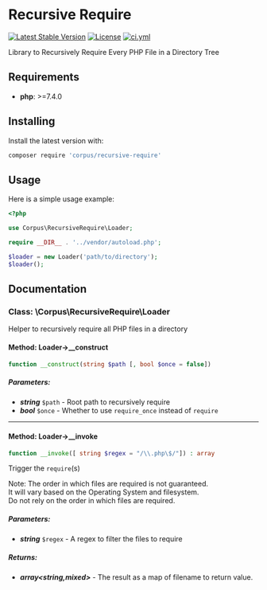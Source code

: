 # Recursive Require

[![Latest Stable Version](https://poser.pugx.org/corpus/recursive-require/version)](https://packagist.org/packages/corpus/recursive-require)
[![License](https://poser.pugx.org/corpus/recursive-require/license)](https://packagist.org/packages/corpus/recursive-require)
[![ci.yml](https://github.com/CorpusPHP/RecursiveRequire/actions/workflows/ci.yml/badge.svg)](https://github.com/CorpusPHP/RecursiveRequire/actions/workflows/ci.yml)


Library to Recursively Require Every PHP File in a Directory Tree

## Requirements

- **php**: >=7.4.0

## Installing

Install the latest version with:

```bash
composer require 'corpus/recursive-require'
```

## Usage

Here is a simple usage example:

```php
<?php

use Corpus\RecursiveRequire\Loader;

require __DIR__ . '../vendor/autoload.php';

$loader = new Loader('path/to/directory');
$loader();

```

## Documentation

### Class: \Corpus\RecursiveRequire\Loader

Helper to recursively require all PHP files in a directory

#### Method: Loader->__construct

```php
function __construct(string $path [, bool $once = false])
```

##### Parameters:

- ***string*** `$path` - Root path to recursively require
- ***bool*** `$once` - Whether to use `require_once` instead of `require`

---

#### Method: Loader->__invoke

```php
function __invoke([ string $regex = "/\\.php\$/"]) : array
```

Trigger the `require`(s)  
  
Note: The order in which files are required is not guaranteed.  
It will vary based on the Operating System and filesystem.  
Do not rely on the order in which files are required.

##### Parameters:

- ***string*** `$regex` - A regex to filter the files to require

##### Returns:

- ***array<string,mixed>*** - The result as a map of filename to return value.